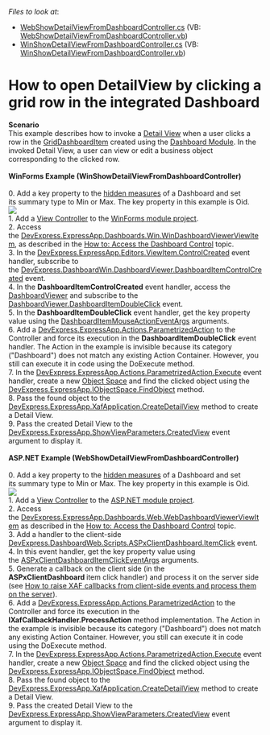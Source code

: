 <!-- default file list -->
*Files to look at*:

* [WebShowDetailViewFromDashboardController.cs](./CS/ShowDetailViewFromDashboard.Module.Web/Controllers/WebShowDetailViewFromDashboardController.cs) (VB: [WebShowDetailViewFromDashboardController.vb](./VB/ShowDetailViewFromDashboard.Module.Web/Controllers/WebShowDetailViewFromDashboardController.vb))
* [WinShowDetailViewFromDashboardController.cs](./CS/ShowDetailViewFromDashboard.Module.Win/Controllers/WinShowDetailViewFromDashboardController.cs) (VB: [WinShowDetailViewFromDashboardController.vb](./VB/ShowDetailViewFromDashboard.Module.Win/Controllers/WinShowDetailViewFromDashboardController.vb))
<!-- default file list end -->
# How to open DetailView by clicking a grid row in the integrated Dashboard


<strong>Scenario</strong><br>This example describes how to invoke a <a href="https://documentation.devexpress.com/#eXpressAppFramework/clsDevExpressExpressAppDetailViewtopic">Detail View</a> when a user clicks a row in the <a href="https://documentation.devexpress.com/#Dashboard/clsDevExpressDashboardCommonGridDashboardItemtopic">GridDashboardItem</a> created using the <a href="https://documentation.devexpress.com/#eXpressAppFramework/CustomDocument117449">Dashboard Module</a>. In the invoked Detail View, a user can view or edit a business object corresponding to the clicked row.<br> <br><strong>WinForms Example (WinShowDetailViewFromDashboardController)<br></strong><br>0. Add a key property to the <a href="https://documentation.devexpress.com/Dashboard/15706/Creating-Dashboards/Creating-Dashboards-in-the-WinForms-Designer/Binding-Dashboard-Items-to-Data/Hidden-Data-Items">hidden measures</a> of a Dashboard and set its summary type to Min or Max. The key property in this example is Oid.<br><img src="https://raw.githubusercontent.com/DevExpress-Examples/how-to-open-detailview-by-clicking-a-grid-row-in-the-integrated-dashboard-t488012/16.2.6+/media/798f2db8-4169-4eda-a092-08c18fc6b9f3.png"><br>1. Add a <a href="https://documentation.devexpress.com/#eXpressAppFramework/clsDevExpressExpressAppViewControllertopic">View Controller</a> to the <a href="https://documentation.devexpress.com/#eXpressAppFramework/CustomDocument118045">WinForms module project</a>.<br>2. Access the <a href="https://documentation.devexpress.com/#eXpressAppFramework/clsDevExpressExpressAppDashboardsWinWinDashboardViewerViewItemtopic">DevExpress.ExpressApp.Dashboards.Win.WinDashboardViewerViewItem</a>, as described in the <a href="https://documentation.devexpress.com/#eXpressAppFramework/CustomDocument117454">How to: Access the Dashboard Control</a> topic.<br>3. In the <a href="https://documentation.devexpress.com/#eXpressAppFramework/DevExpressExpressAppEditorsViewItem_ControlCreatedtopic">DevExpress.ExpressApp.Editors.ViewItem.ControlCreated</a> event handler, subscribe to the <a href="https://documentation.devexpress.com/#Dashboard/DevExpressDashboardWinDashboardViewer_DashboardItemControlCreatedtopic">DevExpress.DashboardWin.DashboardViewer.DashboardItemControlCreated</a> event.<br>4. In the <strong>DashboardItemControlCreated</strong> event handler, access the <a href="https://documentation.devexpress.com/Dashboard/DevExpress.DashboardWin.DashboardViewer.class">DashboardViewer</a> and subscribe to the <a href="https://documentation.devexpress.com/Dashboard/DevExpress.DashboardWin.DashboardViewer.DashboardItemDoubleClick.event">DashboardViewer.DashboardItemDoubleClick</a> event.<br>5. In the <strong>DashboardItemDoubleClick</strong> event handler, get the key property value using the <a href="https://documentation.devexpress.com/Dashboard/DevExpress.DashboardWin.DashboardItemMouseActionEventArgs.class">DashboardItemMouseActionEventArgs</a> arguments.<br>6. Add a <a href="https://documentation.devexpress.com/#eXpressAppFramework/clsDevExpressExpressAppActionsParametrizedActiontopic">DevExpress.ExpressApp.Actions.ParametrizedAction</a> to the Controller and force its execution in the <strong>DashboardItemDoubleClick</strong> event handler. The Action in the example is invisible because its category ("Dashboard") does not match any existing Action Container. However, you still can execute it in code using the DoExecute method.<br>7. In the <a href="https://documentation.devexpress.com/#expressappframework/DevExpressExpressAppActionsParametrizedAction_Executetopic">DevExpress.ExpressApp.Actions.ParametrizedAction.Execute</a> event handler, create a new <a href="https://documentation.devexpress.com/#eXpressAppFramework/CustomDocument113707">Object Space</a> and find the clicked object using the <a href="https://documentation.devexpress.com/#eXpressAppFramework/DevExpressExpressAppIObjectSpace_FindObjecttopic">DevExpress.ExpressApp.IObjectSpace.FindObject</a> method.<br>8. Pass the found object to the <a href="https://documentation.devexpress.com/#eXpressAppFramework/DevExpressExpressAppXafApplication_CreateDetailViewtopic">DevExpress.ExpressApp.XafApplication.CreateDetailView</a> method to create a Detail View.<br>9. Pass the created Detail View to the <a href="https://documentation.devexpress.com/#eXpressAppFramework/DevExpressExpressAppShowViewParameters_CreatedViewtopic">DevExpress.ExpressApp.ShowViewParameters.CreatedView</a> event argument to display it.<br><br><strong>ASP.NET Example (WebShowDetailViewFromDashboardController)<br></strong><br>0. Add a key property to the <a href="https://documentation.devexpress.com/Dashboard/15706/Creating-Dashboards/Creating-Dashboards-in-the-WinForms-Designer/Binding-Dashboard-Items-to-Data/Hidden-Data-Items">hidden measures</a> of a Dashboard and set its summary type to Min or Max. The key property in this example is Oid.<br><img src="https://raw.githubusercontent.com/DevExpress-Examples/how-to-open-detailview-by-clicking-a-grid-row-in-the-integrated-dashboard-t488012/16.2.6+/media/b44539c5-799d-4cfb-8099-59cb5e6eeb47.png"><br>1. Add a <a href="https://documentation.devexpress.com/#eXpressAppFramework/clsDevExpressExpressAppViewControllertopic">View Controller</a> to the <a href="https://documentation.devexpress.com/#eXpressAppFramework/CustomDocument118045">ASP.NET module project</a>.<br>2. Access the <a href="https://documentation.devexpress.com/#eXpressAppFramework/clsDevExpressExpressAppDashboardsWebWebDashboardViewerViewItemtopic">DevExpress.ExpressApp.Dashboards.Web.WebDashboardViewerViewItem</a> as described in the <a href="https://documentation.devexpress.com/#eXpressAppFramework/CustomDocument117454">How to: Access the Dashboard Control</a> topic.<br>3. Add a handler to the client-side <a href="https://documentation.devexpress.com/Dashboard/DevExpress.DashboardWeb.Scripts.ASPxClientDashboard.ItemClick.event">DevExpress.DashboardWeb.Scripts.ASPxClientDashboard.ItemClick</a> event.<br>4. In this event handler, get the key property value using the <a href="https://documentation.devexpress.com/Dashboard/DevExpress.DashboardWeb.Scripts.ASPxClientDashboardItemClickEventArgs.class">ASPxClientDashboardItemClickEventArgs</a> arguments.<br>5. Generate a callback on the client side (in the <strong>ASPxClientDashboard </strong>item click handler) and process it on the server side (see <a href="https://www.devexpress.com/Support/Center/p/E3778">How to raise XAF callbacks from client-side events and process them on the server</a>).<br>6. Add a <a href="https://documentation.devexpress.com/#eXpressAppFramework/clsDevExpressExpressAppActionsParametrizedActiontopic">DevExpress.ExpressApp.Actions.ParametrizedAction</a> to the Controller and force its execution in the <strong>IXafCallbackHandler.ProcessAction</strong> method implementation. The Action in the example is invisible because its category ("Dashboard") does not match any existing Action Container. However, you still can execute it in code using the DoExecute method.<br>7. In the <a href="https://documentation.devexpress.com/#expressappframework/DevExpressExpressAppActionsParametrizedAction_Executetopic">DevExpress.ExpressApp.Actions.ParametrizedAction.Execute</a> event handler, create a new <a href="https://documentation.devexpress.com/#eXpressAppFramework/CustomDocument113707">Object Space</a> and find the clicked object using the <a href="https://documentation.devexpress.com/#eXpressAppFramework/DevExpressExpressAppIObjectSpace_FindObjecttopic">DevExpress.ExpressApp.IObjectSpace.FindObject</a> method.<br>8. Pass the found object to the <a href="https://documentation.devexpress.com/#eXpressAppFramework/DevExpressExpressAppXafApplication_CreateDetailViewtopic">DevExpress.ExpressApp.XafApplication.CreateDetailView</a> method to create a Detail View.<br>9. Pass the created Detail View to the <a href="https://documentation.devexpress.com/#eXpressAppFramework/DevExpressExpressAppShowViewParameters_CreatedViewtopic">DevExpress.ExpressApp.ShowViewParameters.CreatedView</a> event argument to display it.

<br/>


